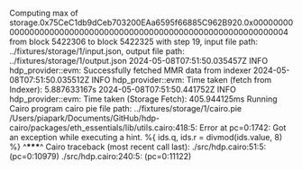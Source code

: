 Computing max of storage.0x75CeC1db9dCeb703200EAa6595f66885C962B920.0x0000000000000000000000000000000000000000000000000000000000000004 from block 5422306 to block 5422325 with step 19, input file path: ../fixtures/storage/1/input.json, output file path: ../fixtures/storage/1/output.json
2024-05-08T07:51:50.035457Z INFO hdp_provider::evm: Successfully fetched MMR data from indexer
2024-05-08T07:51:50.035512Z INFO hdp_provider::evm: Time taken (fetch from Indexer): 5.887633167s
2024-05-08T07:51:50.441752Z INFO hdp_provider::evm: Time taken (Storage Fetch): 405.944125ms
Running Cairo program
cairo pie file path: ../fixtures/storage/1/cairo.pie
/Users/piapark/Documents/GitHub/hdp-cairo/packages/eth_essentials/lib/utils.cairo:418:5: Error at pc=0:1742:
Got an exception while executing a hint.
%{ ids.q, ids.r = divmod(ids.value, 8) %}
^******************\*\*\*******************^
Cairo traceback (most recent call last):
./src/hdp.cairo:51:5: (pc=0:10979)
./src/hdp.cairo:240:5: (pc=0:11122)

